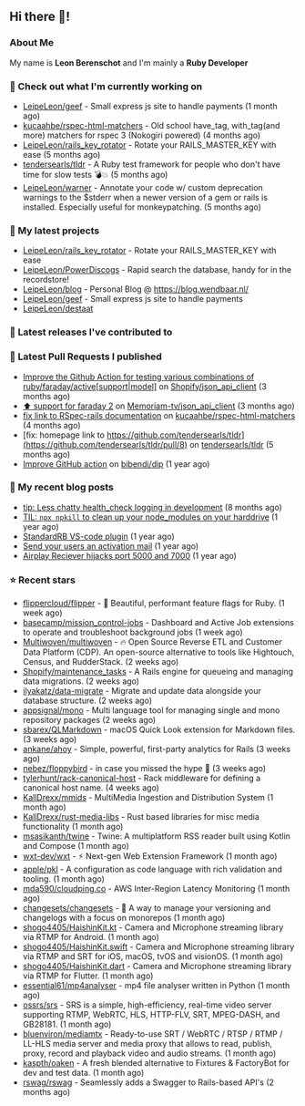 ## Hi there 👋!

### About Me

My name is **Leon Berenschot** and I'm mainly a **Ruby Developer**
<br>

### 👷 Check out what I'm currently working on

- [LeipeLeon/geef](https://github.com/LeipeLeon/geef) - Small express js site to handle payments (1 month ago)
- [kucaahbe/rspec-html-matchers](https://github.com/kucaahbe/rspec-html-matchers) - Old school have_tag, with_tag(and more) matchers for rspec 3 (Nokogiri powered) (4 months ago)
- [LeipeLeon/rails_key_rotator](https://github.com/LeipeLeon/rails_key_rotator) - Rotate your RAILS_MASTER_KEY with ease (5 months ago)
- [tendersearls/tldr](https://github.com/tendersearls/tldr) - A Ruby test framework for people who don&#39;t have time for slow tests 💣💥 (5 months ago)
- [LeipeLeon/warner](https://github.com/LeipeLeon/warner) - Annotate your code w/ custom deprecation warnings to the $stderr when a newer version of a gem or rails is installed. Especially useful for monkeypatching. (5 months ago)

### 🌱 My latest projects

- [LeipeLeon/rails_key_rotator](https://github.com/LeipeLeon/rails_key_rotator) - Rotate your RAILS_MASTER_KEY with ease
- [LeipeLeon/PowerDiscogs](https://github.com/LeipeLeon/PowerDiscogs) - Rapid search the database, handy for in the recordstore!
- [LeipeLeon/blog](https://github.com/LeipeLeon/blog) - Personal Blog @ https://blog.wendbaar.nl/
- [LeipeLeon/geef](https://github.com/LeipeLeon/geef) - Small express js site to handle payments
- [LeipeLeon/destaat](https://github.com/LeipeLeon/destaat)

### 🔭 Latest releases I've contributed to


### 🔨 Latest Pull Requests I published

- [Improve the Github Action for testing various combinations of ruby/faraday/active[support|model]](https://github.com/Shopify/json_api_client/pull/3) on [Shopify/json_api_client](https://github.com/Shopify/json_api_client) (3 months ago)
- [⬆️ support for faraday 2](https://github.com/Memoriam-tv/json_api_client/pull/1) on [Memoriam-tv/json_api_client](https://github.com/Memoriam-tv/json_api_client) (3 months ago)
- [fix link to RSpec-rails documentation](https://github.com/kucaahbe/rspec-html-matchers/pull/81) on [kucaahbe/rspec-html-matchers](https://github.com/kucaahbe/rspec-html-matchers) (4 months ago)
- [fix: homepage link to https://github.com/tendersearls/tldr](https://github.com/tendersearls/tldr/pull/8) on [tendersearls/tldr](https://github.com/tendersearls/tldr) (5 months ago)
- [Improve GitHub action](https://github.com/bibendi/dip/pull/159) on [bibendi/dip](https://github.com/bibendi/dip) (1 year ago)

### 📜 My recent blog posts

- [tip: Less chatty health_check logging in development](https://www.wendbaar.nl/posts/2023/07/tip_less_chatty_health_check_logging_in_development) (8 months ago)
- [TIL: `npx npkill` to clean up your node_modules on your harddrive](https://www.wendbaar.nl/posts/2023/03/til_npx_npkill_to_clean_up_your_node_modules_on_your_harddrive) (1 year ago)
- [StandardRB VS-code plugin](https://www.wendbaar.nl/posts/2023/02/standardrb_vscode_plugin) (1 year ago)
- [Send your users an activation mail](https://www.wendbaar.nl/posts/2023/02/send_your_users_an_activation_mail) (1 year ago)
- [Airplay Reciever hijacks port 5000 and 7000](https://www.wendbaar.nl/posts/2023/02/airplay_reciever_hijacks_port_5000_and_7000) (1 year ago)

### ⭐ Recent stars

- [flippercloud/flipper](https://github.com/flippercloud/flipper) - 🐬 Beautiful, performant feature flags for Ruby. (1 week ago)
- [basecamp/mission_control-jobs](https://github.com/basecamp/mission_control-jobs) - Dashboard and Active Job extensions to operate and troubleshoot background jobs (1 week ago)
- [Multiwoven/multiwoven](https://github.com/Multiwoven/multiwoven) - 🔥 Open Source Reverse ETL and Customer Data Platform (CDP). An open-source alternative to tools like Hightouch, Census, and RudderStack. (2 weeks ago)
- [Shopify/maintenance_tasks](https://github.com/Shopify/maintenance_tasks) - A Rails engine for queueing and managing data migrations. (2 weeks ago)
- [ilyakatz/data-migrate](https://github.com/ilyakatz/data-migrate) - Migrate and update data alongside your database structure. (2 weeks ago)
- [appsignal/mono](https://github.com/appsignal/mono) - Multi language tool for managing single and mono repository packages (2 weeks ago)
- [sbarex/QLMarkdown](https://github.com/sbarex/QLMarkdown) - macOS Quick Look extension for Markdown files. (3 weeks ago)
- [ankane/ahoy](https://github.com/ankane/ahoy) - Simple, powerful, first-party analytics for Rails (3 weeks ago)
- [nebez/floppybird](https://github.com/nebez/floppybird) - in case you missed the hype 🐥 (3 weeks ago)
- [tylerhunt/rack-canonical-host](https://github.com/tylerhunt/rack-canonical-host) - Rack middleware for defining a canonical host name. (4 weeks ago)
- [KallDrexx/mmids](https://github.com/KallDrexx/mmids) - MultiMedia Ingestion and Distribution System (1 month ago)
- [KallDrexx/rust-media-libs](https://github.com/KallDrexx/rust-media-libs) - Rust based libraries for misc media functionality (1 month ago)
- [msasikanth/twine](https://github.com/msasikanth/twine) - Twine: A multiplatform RSS reader built using Kotlin and Compose (1 month ago)
- [wxt-dev/wxt](https://github.com/wxt-dev/wxt) - ⚡ Next-gen Web Extension Framework (1 month ago)
- [apple/pkl](https://github.com/apple/pkl) - A configuration as code language with rich validation and tooling. (1 month ago)
- [mda590/cloudping.co](https://github.com/mda590/cloudping.co) - AWS Inter-Region Latency Monitoring (1 month ago)
- [changesets/changesets](https://github.com/changesets/changesets) - 🦋       A way to manage your versioning and changelogs with a focus on monorepos (1 month ago)
- [shogo4405/HaishinKit.kt](https://github.com/shogo4405/HaishinKit.kt) - Camera and Microphone streaming library via RTMP for Android. (1 month ago)
- [shogo4405/HaishinKit.swift](https://github.com/shogo4405/HaishinKit.swift) - Camera and Microphone streaming library via RTMP and SRT for iOS, macOS, tvOS and visionOS. (1 month ago)
- [shogo4405/HaishinKit.dart](https://github.com/shogo4405/HaishinKit.dart) - Camera and Microphone streaming library via RTMP for Flutter. (1 month ago)
- [essential61/mp4analyser](https://github.com/essential61/mp4analyser) - mp4 file analyser written in Python (1 month ago)
- [ossrs/srs](https://github.com/ossrs/srs) - SRS is a simple, high-efficiency, real-time video server supporting RTMP, WebRTC, HLS, HTTP-FLV, SRT, MPEG-DASH, and GB28181. (1 month ago)
- [bluenviron/mediamtx](https://github.com/bluenviron/mediamtx) - Ready-to-use SRT / WebRTC / RTSP / RTMP / LL-HLS media server and media proxy that allows to read, publish, proxy, record and playback video and audio streams. (1 month ago)
- [kaspth/oaken](https://github.com/kaspth/oaken) - A fresh blended alternative to Fixtures &amp; FactoryBot for dev and test data. (1 month ago)
- [rswag/rswag](https://github.com/rswag/rswag) - Seamlessly adds a Swagger to Rails-based API&#39;s (2 months ago)
